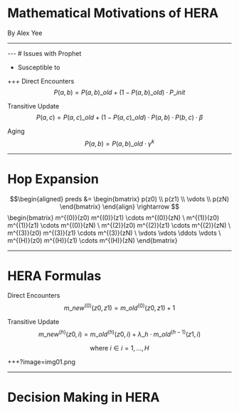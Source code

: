 # Mathematical Motivations of HERA

By Alex Yee

---
<canvas data-chart="radar">
<!-- 
{
 "data": {
  "labels": ["Delay", "Replicas", "Delivery Ratio"],
  "datasets": [
   {
    "data":[65,59,80,81,56,55,40],
    "label":"Prophet","backgroundColor":"rgba(20,220,220,.8)"
   },
   {
    "data":[1,19,98,45,77,12,55],
    "label":"Epidemic","backgroundColor":"rgba(30,219,20,.8)"
   },
   {
    "data":[28,48,40,19,86,27,90],
    "label":"Direct Delivery","backgroundColor":"rgba(220,120,120,.8)"
   }
  ]
 }, 
 "options": { "responsive": "true" }
}
-->
</canvas>
---
# Issues with Prophet

 - Susceptible to 

+++
Direct Encounters
$$P(a,b) = P(a,b)\_{old} + \left(1 - P(a,b)\_{old}\right) \cdot
    P\_{init}$$

Transitive Update
$$P(a,c) = P(a,c)\_{old} + \left(1 - P(a,c)\_{old}\right)\cdot
    P(a,b)\cdot P(b,c) \cdot \beta$$

Aging
$$P(a,b) = P(a,b)\_{old} \cdot \gamma^{k}$$

---
# Hop Expansion

$$\begin{aligned} preds &= \begin{bmatrix}
    p(z0) \\
    p(z1) \\
    \vdots \\
    p(zN) 
    \end{bmatrix}
\end{align} \rightarrow $$
\begin{bmatrix}
    m^{(0)}(z0) m^{(0)}(z1) \cdots m^{(0)}(zN) \\
    m^{(1)}(z0) m^{(1)}(z1) \cdots m^{(0)}(zN) \\
    m^{(2)}(z0) m^{(2)}(z1) \cdots m^{(2)}(zN) \\
    m^{(3)}(z0) m^{(3)}(z1) \cdots m^{(3)}(zN) \\
    \vdots \vdots \ddots \vdots \\
    m^{(H)}(z0) m^{(H)}(z1) \cdots m^{(H)}(zN)
\end{bmatrix}

---
# HERA Formulas

Direct Encounters
$$m\_{new}^{(0)}(z0,z1) = m\_{old}^{(0)}(z0,z1) + 1$$

Transitive Update
$$m\_{new}^{(h)}(z0, i) = m\_{old}^{(h)}(z0,i) + \lambda\_h \cdot
    m\_{old}^{(h-1)}(z1,i)$$

$$\text{where } i \in i=1,...,H$$

+++?image=img01.png
<!-- .slide: data-background-transition="none" -->

---
# Decision Making in HERA


